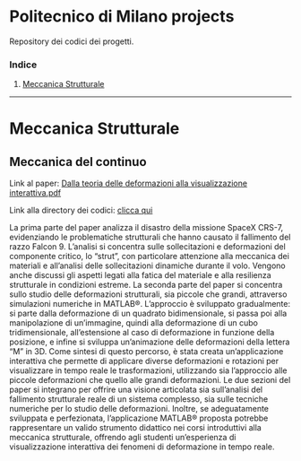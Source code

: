 # Politecnico di Milano projects
Repository dei codici dei progetti.

### Indice
1. [Meccanica Strutturale](#meccanica-strutturale)

---

# Meccanica Strutturale

## Meccanica del continuo 

Link al paper: [Dalla teoria delle deformazioni alla visualizzazione interattiva.pdf](https://github.com/user-attachments/files/17719351/Dalla.teoria.delle.deformazioni.alla.visualizzazione.interattiva.pdf)

Link alla directory dei codici: [clicca qui](meccanica_del_continuo)

La prima parte del paper analizza il disastro della missione SpaceX CRS-7, evidenziando le problematiche strutturali che hanno causato il fallimento del
razzo Falcon 9. L’analisi si concentra sulle sollecitazioni e deformazioni del componente critico, lo “strut”, con particolare attenzione alla meccanica dei materiali e all’analisi delle sollecitazioni dinamiche durante il volo. Vengono anche discussi gli aspetti legati alla fatica del materiale e alla resilienza strutturale in condizioni estreme. La seconda parte del paper si concentra sullo studio delle deformazioni strutturali, sia piccole che grandi, attraverso simulazioni numeriche in MATLAB®. L’approccio è sviluppato gradualmente: si parte dalla deformazione di un quadrato bidimensionale, si passa poi alla manipolazione di un’immagine, quindi alla deformazione di un cubo tridimensionale, all’estensione al caso di deformazione in funzione della posizione, e infine si sviluppa un’animazione delle deformazioni della lettera “M” in 3D. Come sintesi di questo percorso, è stata creata un’applicazione interattiva che permette di applicare diverse deformazioni e rotazioni per visualizzare in tempo reale le trasformazioni, utilizzando sia l’approccio alle piccole deformazioni che quello alle grandi deformazioni. Le due sezioni del paper si integrano per offrire una visione articolata sia sull’analisi del fallimento strutturale reale di un sistema complesso, sia sulle tecniche numeriche per lo studio delle deformazioni. Inoltre, se adeguatamente sviluppata e perfezionata, l’applicazione MATLAB® proposta potrebbe rappresentare un valido strumento didattico nei corsi introduttivi alla meccanica strutturale, offrendo agli studenti un’esperienza di visualizzazione interattiva dei fenomeni di deformazione in tempo reale.

